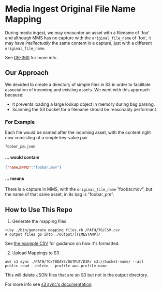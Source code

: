 # Media Ingest Original File Name Mapping

During media ingest, we may encounter an asset with a filename of 'foo'
and although MMS has no capture with the `original_file_name` of 'foo', it may have _intellectually_
the same content in a capture, just with a different `original_file_name`.

See [DR-360](https://jira.nypl.org/browse/DR-360) for more info.

## Our Approach

We decided to create a directory of simple files in S3 in order to facilitate association of incoming and existing assets. We went with this approach because:
* It prevents loading a large lookup object in memory during bag parsing.
* Scanning the S3 bucket for a filename should be reasonably performant.

### For Example
Each file would be named after the incoming asset, with the content right now consisting of a simple key-value pair.

`foobar_pm.json`

#### ... would contain

```json
{"nameInMMS":"foobar.mov"}
```

#### ... means

There is a capture in MMS, with the `original_file_name` "foobar.mov",
but the name of that same asset, in its bag is "foobar_pm".

## How to Use This Repo

1. Generate the mapping files

```
ruby ./bin/generate_mapping_files.rb /PATH/TO/CSV.csv
# output files go into ./output/[TIMESTAMP]/
```
See [the example CSV](examples/example_csv.csv) for guidance on how it's formatted.

2. Upload Mappings to S3

```
aws s3 sync ./PATH/TO/TODAYS/OUTPUT/DIR/ s3://bucket-name/ --acl public-read --delete --profile aws-profile-name
```
This will delete JSON files that are on S3 but not in the output directory.

For more info see [s3 sync's documentation](https://docs.aws.amazon.com/cli/latest/reference/s3/sync.html).
